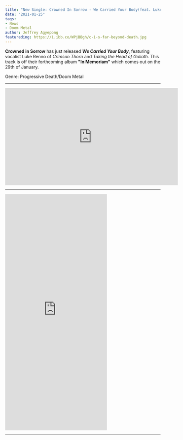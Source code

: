 ```yaml
---
title: "New Single: Crowned In Sorrow - We Carried Your Body(feat. Luke Renno) - Single"
date: "2021-01-25"
tags:
- News
- Doom Metal
author: Jeffrey Agyepong
featuredimg: https://i.ibb.co/WPjBBgh/c-i-s-far-beyond-death.jpg
---
```


**Crowned in Sorrow** has just released ***We Carried Your Body***, featuring vocalist Luke Renno of *Crimson Thorn* and *Taking the Head of Goliath*. This track is off their forthcoming album **"In Memoriam"** which comes out on the 29th of January. <br>

Genre: Progressive Death/Doom Metal

<hr>

<div class="video-container"><iframe src="https://www.youtube.com/embed/febTg3fKM9k" width="560" height="315" frameborder="0"></iframe></div>

<hr>
<iframe style="border: 0; width: 330px; height: 766px;" src="https://bandcamp.com/EmbeddedPlayer/album=3443421701/size=large/bgcol=ffffff/linkcol=0687f5/transparent=true/" seamless><a href="https://crownedinsorrow.bandcamp.com/album/in-memoriam">In Memoriam by Crowned in Sorrow</a></iframe>

<hr>